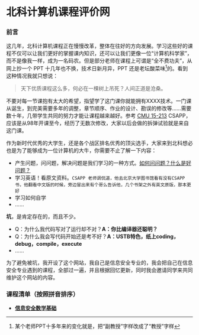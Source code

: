 # 北科计算机课程评价网



### 前言

这几年，北科计算机课程正在慢慢改革，整体在往好的方向发展。学习这些好的课程不仅可以让我们更好的掌握课内知识，还可以让我们更像一位“计算机科学家”，而不是像我一样，成为一名码农。但是部分老师在课程上可谓是“全不费功夫”，从网上抄一个 PPT 十几年也不换，技术日新月异，PPT 还是老坛酸菜味[^1]的。看到这种情况我就只想说：

> 天下优质课程这么多，何必在一棵树上吊死？人间正道是沧桑。

不要对每一节课抱有太大的希望，指望学了这门课你就能拥有XXXX技术。一门课从诞生，到完美需要多年的调整，章节顺序、作业的设计、勘误的修改等……需要数十年，几带学生共同的努力才能让课程越来越好。参考 [CMU 15-213](https://www.bilibili.com/video/BV1iW411d7hd?from=search&seid=6904084054718236485) CSAPP，应该是从98年开课至今，经历了无数次修改，大家以后会做的拆弹试验就是来自这门课。

作为新时代优秀的大学生，还是各个战区排名优秀的顶尖选手，大家来到北科想必也是为了能够成为一位计算机的大牛，你需要不止了解一下内容：

- 产生问题，问问题，解决问题是我们学习的一种方式。[如何问问题？什么是好问题？](https://github.com/ryanhanwu/How-To-Ask-Questions-The-Smart-Way/blob/main/README-zh_CN.md)
- 学习英语！看原文资料。`CSAPP 老师调侃道，他去北京大学图书馆看有没有CSAPP书，他翻看中文版的时候，旁边冒出来有个哥么告诉他，几个书架之外有英文原版，那本更好`
- 学习如何自学
- ……



**坑**，是肯定存在的，而且不少。

- Q：为什么我代码写对了运行却不对？**A：你比编译器还聪明？**
- Q：为什么我会写代码开始还是考不好？**A：USTB特色，纸上coding，debug，compile，execute**
- ……



为了避免被坑，我开设了这个网站，我自己是信息安全专业的，我会把自己在信息安全专业遇到的课程，全部过一遍，并且根据回忆更新，同时我会邀请同学来共同维护这个网站的内容。



### 课程清单（按照拼音排序）

- [**信息安全数学基础**](./course/xin-xi-an-quan-de-shu-xue-ji-chu)

[^1]:某个老师PPT十多年来的变化就是，把“副教授”字样改成了“教授”字样

